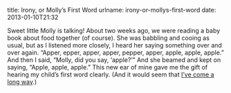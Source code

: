 title: Irony, or Molly&#x02bc;s First Word
urlname: irony-or-mollys-first-word
date: 2013-01-10T21:32

Sweet little Molly is talking! About two weeks ago, we were reading a baby book about food together (of course). She was
babbling and cooing as usual, but as I listened more closely, I heard her saying something over and over again.
&ldquo;Apper, epper, apper, apper, pepper, apper, apple, apple, apple.&rdquo; And then I said, &ldquo;Molly, did you
say, &lsquo;apple?&rsquo;&rdquo; And she beamed and kept on saying, &ldquo;Apple, apple, apple.&rdquo; This new ear of
mine gave me the gift of hearing my child&#x02bc;s first word clearly. (And it would seem that
[I&#x02bc;ve come a long way][a].)

[a]: {filename}/2012-10-30-fruits.md
